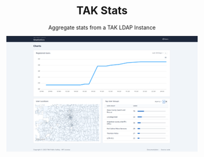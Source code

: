<h1 align=center>TAK Stats</h1>

<p align=center>Aggregate stats from a TAK LDAP Instance</p>

<img src='./doc/demo.png'></img>
